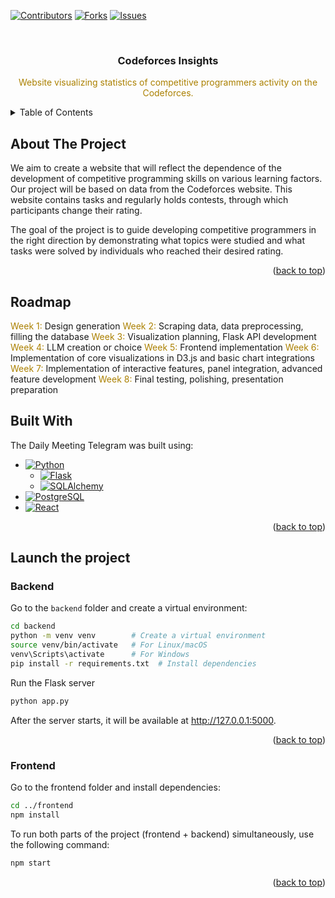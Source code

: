 <a id="readme-top"></a>

[![Contributors][contributors-shield]][contributors-url]
[![Forks][forks-shield]][forks-url]
[![Issues][issues-shield]][issues-url]



<br />
<div align="center">
  <h3 align="center">Codeforces Insights</h3>
  <p align="center" style="color:rgb(171, 128, 0);">
    Website visualizing statistics of competitive programmers activity on the Codeforces.
    <br />
  </p>
</div>


<details>
  <summary>Table of Contents</summary>
  <ol>
    <li>
      <a href="#about-the-project">About The Project</a>
    </li>
    <li>
      <a href="#roadmap">Roadmap</a>
    </li>
    <li><a href="#built-with">Built With</a></li>
    <li><a href="#launch-the-project">Launch the project</a></li>
    <ul>
        <li><a href="#backend">Backend</a></li>
        <li><a href="#frontend">Frontend</a></li>
      </ul>
    </li>
  </ol>
</details>

## About The Project
We aim to create a website that will reflect the dependence of the development of competitive programming skills on various learning factors. Our project will be based on data from the Codeforces website. This website contains tasks and regularly holds contests, through which participants change their rating. 

 The goal of the project </span> is to guide developing competitive programmers in the right direction by demonstrating what topics were studied and what tasks were solved by individuals who reached their desired rating.

<p align="right">(<a href="#readme-top">back to top</a>)</p>

## Roadmap

 <span style="color:rgb(171, 128, 0);"> Week 1: </span> Design generation
 <span style="color:rgb(171, 128, 0);">Week 2: </span> Scraping data, data preprocessing, filling the database
 <span style="color:rgb(171, 128, 0);">Week 3: </span> Visualization planning, Flask API development
 <span style="color:rgb(171, 128, 0);">Week 4: </span> LLM creation or choice
 <span style="color:rgb(171, 128, 0);">Week 5: </span> Frontend implementation
 <span style="color:rgb(171, 128, 0);">Week 6: </span> Implementation of core visualizations in D3.js and basic chart integrations
 <span style="color:rgb(171, 128, 0);">Week 7: </span> Implementation of interactive features, panel integration, advanced feature development
 <span style="color:rgb(171, 128, 0);">Week 8: </span> Final testing, polishing, presentation preparation

## Built With

The Daily Meeting Telegram was built using:

* [![Python][Python.js]][Python-url]
  * [![Flask][Flask.js]][Flask-url]
  * [![SQLAlchemy][SQLAlchemy.js]][SQLAlchemy-url]
* [![PostgreSQL][PostgreSQL.js]][PostgreSQL-url]
* [![React][React.js]][React-url]

<p align="right">(<a href="#readme-top">back to top</a>)</p>


## Launch the project

### Backend

Go to the `backend` folder and create a virtual environment:

```bash
cd backend
python -m venv venv        # Create a virtual environment
source venv/bin/activate   # For Linux/macOS
venv\Scripts\activate      # For Windows
pip install -r requirements.txt  # Install dependencies
```

Run the Flask server

```bash
python app.py
```
After the server starts, it will be available at http://127.0.0.1:5000.

<p align="right">(<a href="#readme-top">back to top</a>)</p>

### Frontend
Go to the frontend folder and install dependencies:

```bash
cd ../frontend
npm install
```

To run both parts of the project (frontend + backend) simultaneously, use the following command:

```bash
npm start
```

<p align="right">(<a href="#readme-top">back to top</a>)</p>



[contributors-shield]: https://img.shields.io/github/contributors/Data-Wrangling-and-Visualisation/Codeforces-Insights?style=for-the-badge&color=%23F5C638
[contributors-url]: ../../contributors

[forks-shield]: https://img.shields.io/github/forks/Data-Wrangling-and-Visualisation/Codeforces-Insights?style=for-the-badge&color=%23F5C638
[forks-url]: ../../forks

[issues-shield]: https://img.shields.io/github/issues/Data-Wrangling-and-Visualisation/Codeforces-Insights?style=for-the-badge&color=%23F5C638
[issues-url]: ../../issues

[license-shield]: https://img.shields.io/github/license/team-work-tools/team-work-telegram-bot?style=for-the-badge&color=%23F5C638
[license-url]: ./LICENSE

[Bot]: https://img.shields.io/badge/BOT-544987?style=for-the-badge
[Bot-url]: https://t.me/daily_meeting_t34_bot

[Python.js]: https://img.shields.io/badge/Python-F5C638?style=for-the-badge&logo=python&logoColor=grey
[Python-url]: https://www.python.org/

[Flask.js]: https://img.shields.io/badge/Flask-AB8000?style=for-the-badge&logo=flask&logoColor=white
[Flask-url]: https://flask.palletsprojects.com/en/stable/

[SQLAlchemy.js]: https://img.shields.io/badge/SQLalchemy-AB8000?style=for-the-badge&logo=SQLalchemy&logoColor=white
[SQLAlchemy-url]: https://www.sqlalchemy.org/

[PostgreSQL.js]: https://img.shields.io/badge/PostgreSQL-F5C638?style=for-the-badge&logo=PostgreSQL&logoColor=grey
[PostgreSQL-url]: https://www.postgresql.org/

[React.js]: https://img.shields.io/badge/React-F5C638?style=for-the-badge&logo=React&logoColor=grey
[React-url]: https://react.dev/
